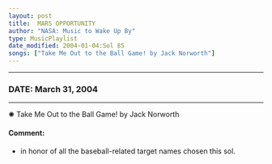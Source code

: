 ```yaml
---
layout: post
title:  MARS OPPORTUNITY
author: "NASA: Music to Wake Up By"
type: MusicPlaylist
date_modified: 2004-01-04:Sol 85
songs: ["Take Me Out to the Ball Game! by Jack Norworth"]
---
```


----
### DATE: March 31, 2004
----
✺ Take Me Out to the Ball Game! by Jack Norworth

#### Comment:
* in honor of all the baseball-related target names chosen this sol.



<br/>
<center>
	<a target="_blank"
	   href="https://twitter.com/intent/tweet?hashtags=Space,NASA,Playlist,NASAWakeupCalls,SpaceProgram&text={{ page.author}}, '{{ page.songs.first }}' {{ page.title }}, {{ page.date | date: '%B %d, %Y' }}. {{ site.url }}{{ page.url }} @nasawakeupcalls">
	   <i class="fab fa-twitter" alt="Tweet this page" style="font-size: 1.3em;"></i>
	</a>
	&nbsp; 	<i class="fas fa-user-astronaut" style="font-size: 1.5em;"></i> &nbsp;
    <a type="amzn" search="'Take Me Out to the Ball Game! by Jack Norworth'" category="popular music">
        <i class="fab fa-amazon" style="font-size: 1.3em;"></i>
    </a>
</center>

